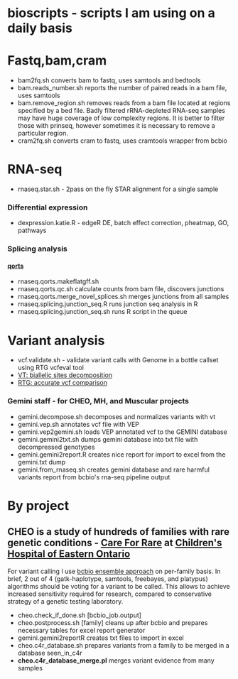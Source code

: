 # bioscripts - scripts I am using on a daily basis

# Fastq,bam,cram

* bam2fq.sh converts bam to fastq, uses samtools and bedtools
* bam.reads_number.sh reports the number of paired reads in a bam file, uses samtools
* bam.remove_region.sh removes reads from a bam file located at regions specified by a bed file.
Badly filtered rRNA-depleted RNA-seq samples may have huge coverage of low complexity regions. 
It is better to filter those with prinseq, however sometimes it is necessary to remove a particular region.
* cram2fq.sh converts cram to fastq, uses cramtools wrapper from bcbio

# RNA-seq

* rnaseq.star.sh - 2pass on the fly STAR alignment for a single sample

### Differential expression

* dexpression.katie.R - edgeR DE, batch effect correction, pheatmap, GO, pathways

### Splicing analysis

#### [qorts](http://hartleys.github.io/QoRTs/index.html)
* rnaseq.qorts.makeflatgff.sh
* rnaseq.qorts.qc.sh calculate counts from bam file, discovers junctions
* rnaseq.qorts.merge_novel_splices.sh merges junctions from all samples
* rnaseq.splicing.junction_seq.R runs junction seq analysis in R
* rnaseq.splicing.junction_seq.sh runs R script in the queue

# Variant analysis

* vcf.validate.sh - validate variant calls with Genome in a bottle callset using RTG vcfeval tool
* [VT: biallelic sites decomposition](https://github.com/atks/vt)
* [RTG: accurate vcf comparison](https://github.com/RealTimeGenomics/rtg-tools)

### Gemini staff - for CHEO, MH, and Muscular projects

* gemini.decompose.sh decomposes and normalizes variants with vt
* gemini.vep.sh annotates vcf file with VEP
* gemini.vep2gemini.sh loads VEP annotated vcf to the GEMINI database
* gemini.gemini2txt.sh dumps gemini database into txt file with decompressed genotypes
* gemini.gemini2report.R creates nice report for import to excel from the gemini.txt dump
* gemini.from_rnaseq.sh creates gemini database and rare harmful variants report from bcbio's rna-seq pipeline output

# By project

## CHEO is a study of hundreds of families with rare genetic conditions - [Care For Rare](http://care4rare.ca/) at [Children's Hospital of Eastern Ontario](http://www.cheori.org/)
For variant calling I use [bcbio ensemble approach](https://bcbio-nextgen.readthedocs.io/en/latest/contents/configuration.html#ensemble-variant-calling)
on per-family basis.  In brief, 2 out of 4 (gatk-haplotype, samtools, freebayes, and platypus) algorithms should be voting for a variant to be called.
This allows to achieve increased sensitivity required for research, compared to conservative strategy of a genetic testing laboratory.

* cheo.check_if_done.sh [bcbio_job.output]
* cheo.postprocess.sh [family] cleans up after bcbio and prepares necessary tables for excel report generator
* gemini.gemini2reportR creates txt files to import in excel
* cheo.c4r_database.sh prepares variants from a family to be merged in a database seen_in_c4r
* **cheo.c4r_database_merge.pl** merges variant evidence from many samples
